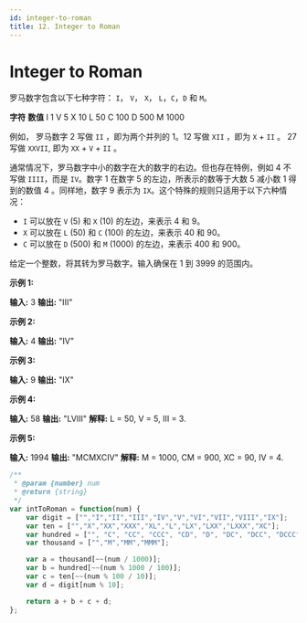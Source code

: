 ```yaml
---
id: integer-to-roman
title: 12. Integer to Roman
---
```


# Integer to Roman

罗马数字包含以下七种字符： `I`， `V`， `X`， `L`，`C`，`D` 和 `M`。

**字符** **数值** I 1 V 5 X 10 L 50 C 100 D 500 M 1000

例如， 罗马数字 2 写做 `II` ，即为两个并列的 1。12 写做 `XII` ，即为 `X` + `II` 。 27 写做 `XXVII`, 即为 `XX` + `V` + `II` 。

通常情况下，罗马数字中小的数字在大的数字的右边。但也存在特例，例如 4 不写做 `IIII`，而是 `IV`。数字 1 在数字 5 的左边，所表示的数等于大数 5 减小数 1 得到的数值 4 。同样地，数字 9 表示为 `IX`。这个特殊的规则只适用于以下六种情况：

-   `I` 可以放在 `V` (5) 和 `X` (10) 的左边，来表示 4 和 9。
-   `X` 可以放在 `L` (50) 和 `C` (100) 的左边，来表示 40 和 90。
-   `C` 可以放在 `D` (500) 和 `M` (1000) 的左边，来表示 400 和 900。

给定一个整数，将其转为罗马数字。输入确保在 1 到 3999 的范围内。

**示例 1:**

**输入:** 3 **输出:** "III"

**示例 2:**

**输入:** 4 **输出:** "IV"

**示例 3:**

**输入:** 9 **输出:** "IX"

**示例 4:**

**输入:** 58 **输出:** "LVIII" **解释:** L = 50, V = 5, III = 3.

**示例 5:**

**输入:** 1994 **输出:** "MCMXCIV" **解释:** M = 1000, CM = 900, XC = 90, IV = 4.



```javascript
/**
 * @param {number} num
 * @return {string}
 */
var intToRoman = function(num) {
    var digit = ["","I","II","III","IV","V","VI","VII","VIII","IX"];
  	var ten = ["","X","XX","XXX","XL","L","LX","LXX","LXXX","XC"];
  	var hundred = ["", "C", "CC", "CCC", "CD", "D", "DC", "DCC", "DCCC", "CM"];
  	var thousand = ["","M","MM","MMM"];

  	var a = thousand[~~(num / 1000)];
  	var b = hundred[~~(num % 1000 / 100)];
  	var c = ten[~~(num % 100 / 10)];
  	var d = digit[num % 10];

  	return a + b + c + d;
};
```